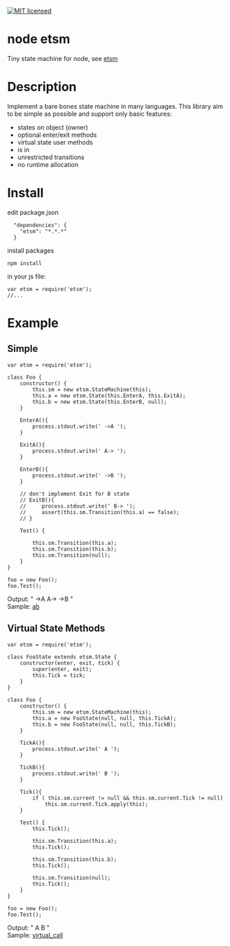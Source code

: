 [![MIT licensed](https://img.shields.io/badge/license-MIT-blue.svg)](LICENSE)

# node etsm
Tiny state machine for node, see [etsm](https://github.com/ethiffeault/etsm)

# Description
Implement a bare bones state machine in many languages. This library aim to be simple as possible and support only basic features: 

- states on object (owner)
- optional enter/exit methods
- virtual state user methods
- is in
- unrestricted transitions
- no runtime allocation

# Install

edit package.json
```
  "dependencies": {
    "etsm": "*.*.*"
  }  
```

install packages
```
npm install
```

in your js file:
```node
var etsm = require('etsm');
//...
```

# Example

## Simple

```node
var etsm = require('etsm');

class Foo {
    constructor() {
        this.sm = new etsm.StateMachine(this);
        this.a = new etsm.State(this.EnterA, this.ExitA);
        this.b = new etsm.State(this.EnterB, null);
    }

    EnterA(){
        process.stdout.write(' ->A ');
    }

    ExitA(){
        process.stdout.write(' A-> ');
    }

    EnterB(){
        process.stdout.write(' ->B ');
    }

    // don't implement Exit for B state
    // ExitB(){
    //     process.stdout.write(' B-> ');
    //     assert(this.sm.Transition(this.a) == false);
    // }

    Test() {
        
        this.sm.Transition(this.a);
        this.sm.Transition(this.b);
        this.sm.Transition(null);
    }    
}

foo = new Foo();
foo.Test();
```

Output: " ->A  A-> ->B "\
Sample: [ab](https://github.com/ethiffeault/etsm/blob/main/node/sample/ab/ab.js)

## Virtual State Methods

```node
var etsm = require('etsm');

class FooState extends etsm.State {
    constructor(enter, exit, tick) {
        super(enter, exit);
        this.Tick = tick;
    }
}

class Foo {
    constructor() {
        this.sm = new etsm.StateMachine(this);
        this.a = new FooState(null, null, this.TickA);
        this.b = new FooState(null, null, this.TickB);
    }

    TickA(){
        process.stdout.write(' A ');
    }

    TickB(){
        process.stdout.write(' B ');
    }

    Tick(){
        if ( this.sm.current != null && this.sm.current.Tick != null)
            this.sm.current.Tick.apply(this);
    }

    Test() {
        this.Tick();

        this.sm.Transition(this.a);
        this.Tick();

        this.sm.Transition(this.b);
        this.Tick();

        this.sm.Transition(null);
        this.Tick();
    }    
}

foo = new Foo();
foo.Test();
```

Output: " A   B "\
Sample: [virtual_call](https://github.com/ethiffeault/etsm/blob/main/node/sample/virtual_call/virtual_call.js)
